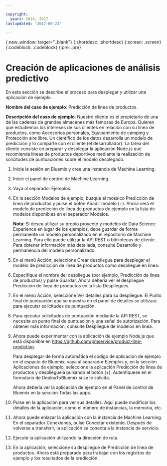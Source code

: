 ```yaml
---

copyright:
  years: 2016, 2017
lastupdated: "2017-06-23"

---
```


{:new_window: target="_blank"}
{:shortdesc: .shortdesc}
{:screen: .screen}
{:codeblock: .codeblock}
{:pre: .pre}

# Creación de aplicaciones de análisis predictivo


En esta sección se describe el proceso para desplegar y utilizar una aplicación de ejemplo.

**Nombre del caso de ejemplo**: Predicción de línea de productos. 

**Descripción del caso de ejemplo**: Nuestro cliente es el propietario de una de las cadenas de grandes almacenes más famosas de Europa. Quieren que estudiemos los intereses de sus clientes en relación con su línea de productos, como Accesorios personales, Equipamiento de camping y Protección aire libre.
Un científico de los datos desarrolla un modelo de predicción y lo comparte con el cliente (el desarrollador). La tarea del cliente consiste en preparar y desplegar la aplicación Node.js que recomienda líneas de productos deportivos mediante la realización de solicitudes de puntuaciones sobre el modelo desplegado.

1. Inicie la sesión en Bluemix y cree una instancia de Machine Learning.

2. Inicie el panel de control de Machine Learning.

3. Vaya al separador Ejemplos.

4. En la sección Modelos de ejemplo, busque el mosaico Predicción de línea de productos y pulse el botón Añadir modelo (+). Ahora verá el modelo de predicción de línea de productos de ejemplo en la lista de modelos disponibles en el separador Modelos.

   **Nota**: Si desea utilizar su propio proyecto y modelos de Data Science Experience en lugar de los ejemplos, debe guardar de forma permanente un modelo personalizado en el repositorio de Machine Learning. Para ello puede utilizar la API REST o bibliotecas de cliente. Para obtener información más detallada, consulte Desarrollo y permanencia del modelo personalizado. 

5. En el menú Acción, seleccione Crear despliegue para desplegar el modelo de predicción de línea de productos como despliegue en línea.

6. Especifique el nombre del despliegue (por ejemplo, Predicción de línea de productos) y pulse Guardar. Ahora debería ver el despliegue Predicción de línea de productos en la lista Despliegues.

7. En el menú Acción, seleccione Ver detalles para su despliegue. El Punto final de puntuación que se muestra en el panel de detalles se utilizará para ejecutar solicitudes de puntuación.

8. Para ejecutar solicitudes de puntuación mediante la API REST, se necesita un punto final de puntuación y una señal de autorización. Para obtener más información, consulte Despliegue de modelos en línea.

9. Ahora puede experimentar con la aplicación de ejemplo Node.js que está disponible en 
   https://github.com/pmservice/product-line-prediction.

   Para desplegar de forma automática el código de aplicación de ejemplo en el espacio de Bluemix, vaya al separador Ejemplos y, en la sección Aplicaciones de ejemplo, seleccione la aplicación Predicción de línea de productos y despliéguela pulsando el botón (+).
Autentíquese en el formulario de DeployToBluemix si se le solicita.

   Ahora debería ver la aplicación de ejemplo en el Panel de control de Bluemix en la sección Todas las apps.

10. Pulse en la aplicación para ver sus detalles. Aquí puede modificar los detalles de la aplicación, como el número de instancias, la memoria, etc.

11. Ahora puede enlazar la aplicación con la instancia de Machine Learning. En el separador Conexiones, pulse Conectar existente. Después de volverse a transferir, la aplicación se conecta a la instancia de servicio.

12. Ejecute la aplicación utilizando la dirección de ruta.

13. En la aplicación, seleccione su despliegue de Predicción de línea de productos. Ahora está preparado para trabajar con los registros de ejemplo y los resultados de la predicción.

